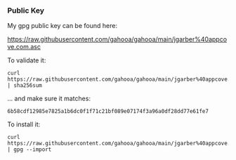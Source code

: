 ### Public Key

My gpg public key can be found here:

<https://raw.githubusercontent.com/gahooa/gahooa/main/jgarber%40appcove.com.asc>


To validate it:

    curl https://raw.githubusercontent.com/gahooa/gahooa/main/jgarber%40appcove.com.asc | sha256sum

... and make sure it matches:
    
    6b58cdf12985e7825a1b6dc0f1f71c21bf089e07174f3a96a0df28dd77e61fe7

To install it:

    curl https://raw.githubusercontent.com/gahooa/gahooa/main/jgarber%40appcove.com.asc | gpg --import

